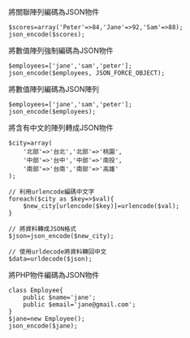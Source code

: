 將關聯陣列編碼為JSON物件
```
$scores=array('Peter'=>84,'Jane'=>92,'Sam'=>88);
json_encode($scores);
```

將數值陣列強制編碼為JSON物件
```
$employees=['jane','sam','peter'];
json_encode($employees, JSON_FORCE_OBJECT);
```

將數值陣列編碼為JSON陣列
```
$employees=['jane','sam','peter'];
json_encode($employees);
```

將含有中文的陣列轉成JSON物件
```
$city=array(
	'北部'=>'台北','北部'=>'桃園',
	'中部'=>'台中','中部'=>'南投',
	'南部'=>'台南','南部'=>'高雄'
);

// 利用urlencode編碼中文字
foreach($city as $key=>$val){
	$new_city[urlencode($key)]=urlencode($val);
}

// 將資料轉成JSON格式
$json=json_encode($new_city);

// 使用urldecode將資料轉回中文
$data=urldecode($json);
```

將PHP物件編碼為JSON物件
```
class Employee{
	public $name='jane';
	public $email='jane@gmail.com';
}
$jane=new Employee();
json_encode($jane);
```